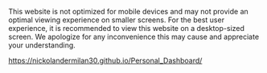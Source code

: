 This website is not optimized for mobile devices and may not provide an optimal viewing experience on smaller screens. For the best user experience, it is recommended to view this website on a desktop-sized screen.
We apologize for any inconvenience this may cause and appreciate your understanding.


https://nickolandermilan30.github.io/Personal_Dashboard/
